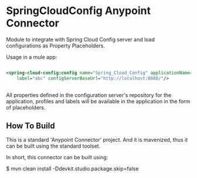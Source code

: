 # SpringCloudConfig Anypoint Connector

Module to integrate with Spring Cloud Config server and load configurations as Property Placeholders.

Usage in a mule app:

```xml

<spring-cloud-config:config name="Spring_Cloud_Config" applicationName="foo" profiles="a,b,c" 
	label="abc" configServerBaseUrl="http://localhost:8888/"/>
    
```

All properties defined in the configuration server's repository for the application, profiles and labels will be available in the application in the form of placeholders.


## How To Build

This is a standard 'Anypoint Connector' project. And it is mavenized, thus it can be built using the standard toolset.

In short, this connector can be built using:

   $ mvn clean install -Ddevkit.studio.package.skip=false
   